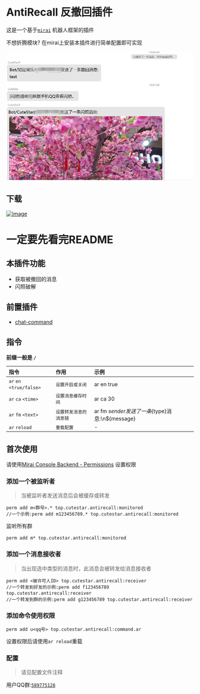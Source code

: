 # AntiRecall 反撤回插件

这是一个基于[`mirai`](https://github.com/mamoe/mirai) 机器人框架的插件

不想折腾模块? 在mirai上安装本插件进行简单配置即可实现

![image](images/show.png)

## 下载
[![image](https://img.shields.io/github/downloads/MX233/AntiRecall/total)](https://github.com/MX233/AntiRecall/releases)

# 一定要先看完README

## 本插件功能
- 获取被撤回的消息
- 闪照破解

## 前置插件
- [chat-command](https://github.com/project-mirai/chat-command)

## 指令
**前缀一般是 `/`**

| 指令                       | 作用           | 示例                                         |
|:-------------------------|:-------------|:-------------------------------------------|
| `ar` `en` `<true/false>` | `设置开启或关闭`    | ar en true                                 |
| `ar` `ca`  `<time>`      | `设置消息缓存时间`   | ar ca 30                                   |
| `ar` `fm`  `<text>`      | `设置转发消息的消息链` | ar fm ${sender}发送了一条${type}消息:\n${message} |
| `ar` `reload`            | `重载配置`       | -                                          |

## 首次使用
请使用[Mirai Console Backend - Permissions](https://docs.mirai.mamoe.net/console/Permissions.html)
设置权限

### 添加一个被监听者
> 当被监听者发送消息后会被缓存或转发
```
perm add m<群号>.* top.cutestar.antirecall:monitored
//一个示例:perm add m123456789.* top.cutestar.antirecall:monitored
```
监听所有群
```
perm add m* top.cutestar.antirecall:monitored
```

### 添加一个消息接收者
> 当出现选中类型的消息时，此消息会被转发给消息接收者
```
perm add <被许可人ID> top.cutestar.antirecall:receiver
//一个转发到好友的示例:perm add f123456789 top.cutestar.antirecall:receiver
//一个转发到群的示例:perm add g123456789 top.cutestar.antirecall:receiver
```

### 添加命令使用权限
```
perm add u<qq号> top.cutestar.antirecall:command.ar
```

设置权限后请使用`ar reload`重载

### 配置
> 请见配置文件注释

用户QQ群:[`589775128`](https://jq.qq.com/?_wv=1027&k=dNKLKgIs)
